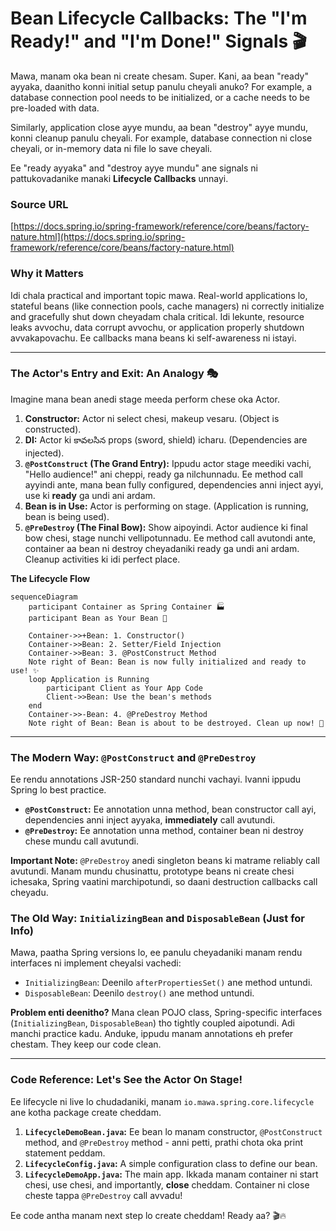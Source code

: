 # Bean Lifecycle Callbacks: The "I'm Ready!" and "I'm Done!" Signals 🎬

Mawa, manam oka bean ni create chesam. Super. Kani, aa bean "ready" ayyaka, daanitho konni initial setup panulu cheyali anuko? For example, a database connection pool needs to be initialized, or a cache needs to be pre-loaded with data.

Similarly, application close ayye mundu, aa bean "destroy" ayye mundu, konni cleanup panulu cheyali. For example, database connection ni close cheyali, or in-memory data ni file lo save cheyali.

Ee "ready ayyaka" and "destroy ayye mundu" ane signals ni pattukovadanike manaki **Lifecycle Callbacks** unnayi.

### Source URL
[https://docs.spring.io/spring-framework/reference/core/beans/factory-nature.html](https://docs.spring.io/spring-framework/reference/core/beans/factory-nature.html)

### Why it Matters
Idi chala practical and important topic mawa. Real-world applications lo, stateful beans (like connection pools, cache managers) ni correctly initialize and gracefully shut down cheyadam chala critical. Idi lekunte, resource leaks avvochu, data corrupt avvochu, or application properly shutdown avvakapovachu. Ee callbacks mana beans ki self-awareness ni istayi.

---
### The Actor's Entry and Exit: An Analogy 🎭

Imagine mana bean anedi stage meeda perform chese oka Actor.
1.  **Constructor:** Actor ni select chesi, makeup vesaru. (Object is constructed).
2.  **DI:** Actor ki కావలసిన props (sword, shield) icharu. (Dependencies are injected).
3.  **`@PostConstruct` (The Grand Entry):** Ippudu actor stage meediki vachi, "Hello audience!" ani cheppi, ready ga nilchunnadu. Ee method call ayyindi ante, mana bean fully configured, dependencies anni inject ayyi, use ki **ready** ga undi ani ardam.
4.  **Bean is in Use:** Actor is performing on stage. (Application is running, bean is being used).
5.  **`@PreDestroy` (The Final Bow):** Show aipoyindi. Actor audience ki final bow chesi, stage nunchi vellipotunnadu. Ee method call avutondi ante, container aa bean ni destroy cheyadaniki ready ga undi ani ardam. Cleanup activities ki idi perfect place.

**The Lifecycle Flow**
```mermaid
sequenceDiagram
    participant Container as Spring Container 🏭
    participant Bean as Your Bean 🤖

    Container->>+Bean: 1. Constructor()
    Container->>Bean: 2. Setter/Field Injection
    Container->>Bean: 3. @PostConstruct Method
    Note right of Bean: Bean is now fully initialized and ready to use! ✨
    loop Application is Running
        participant Client as Your App Code
        Client->>Bean: Use the bean's methods
    end
    Container->>-Bean: 4. @PreDestroy Method
    Note right of Bean: Bean is about to be destroyed. Clean up now! 🧹
```

---
### The Modern Way: `@PostConstruct` and `@PreDestroy`
Ee rendu annotations JSR-250 standard nunchi vachayi. Ivanni ippudu Spring lo best practice.
-   **`@PostConstruct`:** Ee annotation unna method, bean constructor call ayi, dependencies anni inject ayyaka, **immediately** call avutundi.
-   **`@PreDestroy`:** Ee annotation unna method, container bean ni destroy chese mundu call avutundi.

**Important Note:** `@PreDestroy` anedi singleton beans ki matrame reliably call avutundi. Manam mundu chusinattu, prototype beans ni create chesi ichesaka, Spring vaatini marchipotundi, so daani destruction callbacks call cheyadu.

### The Old Way: `InitializingBean` and `DisposableBean` (Just for Info)
Mawa, paatha Spring versions lo, ee panulu cheyadaniki manam rendu interfaces ni implement cheyalsi vachedi:
-   `InitializingBean`: Deenilo `afterPropertiesSet()` ane method untundi.
-   `DisposableBean`: Deenilo `destroy()` ane method untundi.

**Problem enti deenitho?**
Mana clean POJO class, Spring-specific interfaces (`InitializingBean`, `DisposableBean`) tho tightly coupled aipotundi. Adi manchi practice kadu. Anduke, ippudu manam annotations eh prefer chestam. They keep our code clean.

---
### Code Reference: Let's See the Actor On Stage!
Ee lifecycle ni live lo chudadaniki, manam `io.mawa.spring.core.lifecycle` ane kotha package create cheddam.

1.  **`LifecycleDemoBean.java`:** Ee bean lo manam constructor, `@PostConstruct` method, and `@PreDestroy` method - anni petti, prathi chota oka print statement peddam.
2.  **`LifecycleConfig.java`:** A simple configuration class to define our bean.
3.  **`LifecycleDemoApp.java`:** The main app. Ikkada manam container ni start chesi, use chesi, and importantly, **close** cheddam. Container ni close cheste tappa `@PreDestroy` call avvadu!

Ee code antha manam next step lo create cheddam! Ready aa? 🎬🔥

